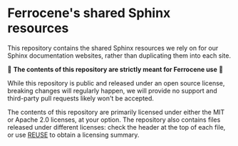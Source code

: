 <!-- SPDX-License-Identifier: MIT OR Apache-2.0 -->
<!-- SPDX-FileCopyrightText: The Ferrocene Developers -->

# Ferrocene's shared Sphinx resources

This repository contains the shared Sphinx resources we rely on for our
Sphinx documentation websites, rather than duplicating them into each site.

🚨 **The contents of this repository are strictly meant for Ferrocene use** 🚨

While this repository is public and released under an open source license,
breaking changes will regularly happen, we will provide no support and
third-party pull requests likely won't be accepted.

The contents of this repository are primarily licensed under either the MIT or
Apache 2.0 licenses, at your option. The repository also contains files
released under different licenses: check the header at the top of each file, or
use [REUSE](https://reuse.software/) to obtain a licensing summary.
